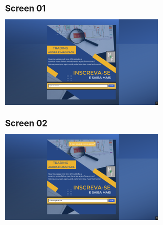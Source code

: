 # Screen 01
![Screen 01](https://github.com/souzafcharles/landing-page-neural-finance-project/blob/master/img/landingpage-01.png)

# Screen 02
![Screen 01](https://github.com/souzafcharles/landing-page-neural-finance-project/blob/master/img/landingpage-02.png)
